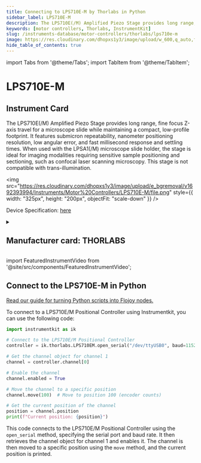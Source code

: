 ```yaml
---
title: Connecting to LPS710E-M by Thorlabs in Python
sidebar_label: LPS710E-M
description: The LPS710E(/M) Amplified Piezo Stage provides long range, fine focus Z-axis travel for a microscope slide while maintaining a compact, low-profile footprint. It features submicron repeatability, nanometer positioning resolution, low angular error, and fast millisecond response and settling times. When used with the LPSA1(/M) microscope slide holder, the stage is ideal for imaging modalities requiring sensitive sample positioning and sectioning, such as confocal laser scanning microscopy. This stage is not compatible with trans-illumination.
keywords: [motor controllers, Thorlabs, InstrumentKit]
slug: /instruments-database/motor-controllers/thorlabs/lps710e-m
image: https://res.cloudinary.com/dhopxs1y3/image/upload/w_600,q_auto,f_auto/e_bgremoval/v1692393994/Instruments/Motor%20Controllers/LPS710E-M/file.jpg
hide_table_of_contents: true
---
```


import Tabs from '@theme/Tabs';
import TabItem from '@theme/TabItem';

# LPS710E-M

## Instrument Card

<div className="flex">

<div>

The LPS710E(/M) Amplified Piezo Stage provides long range, fine focus Z-axis travel for a microscope slide while maintaining a compact, low-profile footprint. It features submicron repeatability, nanometer positioning resolution, low angular error, and fast millisecond response and settling times. When used with the LPSA1(/M) microscope slide holder, the stage is ideal for imaging modalities requiring sensitive sample positioning and sectioning, such as confocal laser scanning microscopy. This stage is not compatible with trans-illumination.

</div>

<img src="https://res.cloudinary.com/dhopxs1y3/image/upload/e_bgremoval/v1692393994/Instruments/Motor%20Controllers/LPS710E-M/file.png" style={{ width: "325px", height: "200px", objectFit: "scale-down" }} />

</div>

<div className="flex text-center">

<p>Device Specification: <a target="\_blank" href="https://www.thorlabs.com/_sd.cfm?fileName=ETN035405-D02.pdf&partNumber=LPS710E">here</a></p>

</div>

<details style={{ marginTop: "15px"}}>
<summary><h2>Manufacturer card: THORLABS</h2></summary>

<img src="https://res.cloudinary.com/dhopxs1y3/image/upload/v1692126009/Instruments/Vendor%20Logos/Thorlabs.png" style={{ width: "100%", height: "170px",objectFit: "scale-down" }} />

Thorlabs, Inc. is an American privately held optical equipment company headquartered in Newton, New Jersey. The company was founded in 1989 by Alex Cable, who serves as its current president and CEO. As of 2018, Thorlabs has annual sales of approximately $500 million.

<ul>
  <li>Headquarters: USA</li>
  <li>Yearly Revenue (millions, USD): 550.0</li>
  <li>Vendor Website: <a href="https://www.thorlabs.com/">here</a></li>
</ul>
</details>

import FeaturedInstrumentVideo from '@site/src/components/FeaturedInstrumentVideo';

<FeaturedInstrumentVideo category='MOTOR_CONTROLLERS' manufacturer='THORLABS'></FeaturedInstrumentVideo>


## Connect to the LPS710E-M in Python

[Read our guide for turning Python scripts into Flojoy nodes.](https://docs.flojoy.ai/custom-nodes/creating-custom-node/)
<Tabs>

<TabItem value="Flojoy" label="Flojoy" className="flojoy-instrument-tabs">

<NodeCardCollection category='MOTOR_CONTROLLERS' manufacturer='THORLABS'></NodeCardCollection>

</TabItem>
<TabItem value="InstrumentKit" label="InstrumentKit">

To connect to a LPS710E/M Positional Controller using Instrumentkit, you can use the following code:

```python
import instrumentkit as ik

# Connect to the LPS710E/M Positional Controller
controller = ik.thorlabs.LPS710EM.open_serial("/dev/ttyUSB0", baud=115200)

# Get the channel object for channel 1
channel = controller.channel[0]

# Enable the channel
channel.enabled = True

# Move the channel to a specific position
channel.move(100)  # Move to position 100 (encoder counts)

# Get the current position of the channel
position = channel.position
print(f"Current position: {position}")
```

This code connects to the LPS710E/M Positional Controller using the `open_serial` method, specifying the serial port and baud rate. It then retrieves the channel object for channel 1 and enables it. The channel is then moved to a specific position using the `move` method, and the current position is printed.

</TabItem>
</Tabs>